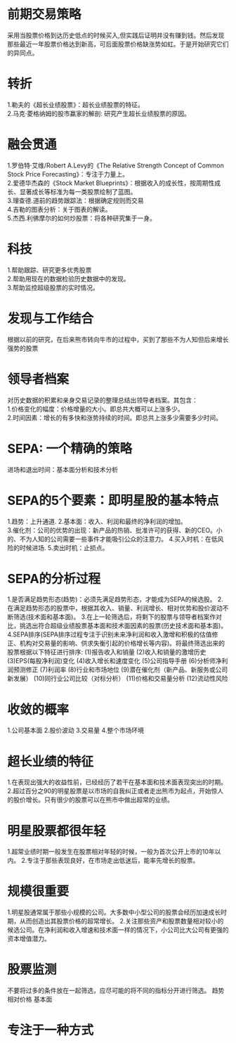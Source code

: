 # 前期交易策略
  采用当股票价格到达历史低点的时候买入,但实践后证明并没有赚到钱。然后发现那些最近一年股票价格达到新高，可后面股票价格缺涨势如虹。于是开始研究它们的异同点。
# 转折  
1.勒夫的《超长业绩股票》：超长业绩股票的特征。   
2.马克·菱格纳姆的股市赢家的解剖: 研究产生超长业绩股票的原因。   

# 融会贯通
1.罗伯特·艾维/Robert A.Levy的《The Relative Strength Concept of Common Stock Price Forecasting》：专注于力量上。  
2.爱德华杰森的《Stock Market Blueprints》：根据收入的成长性，按周期性成长、显著成长等标准为每一类股票绘制了蓝图。  
3.理查德.道前的趋势跟踪法：根据确定规则而交易   
4.吉勒的图表分析：关于图表的解读。    
5.杰西.利佛摩尔的如何炒股票：将各种研究集于一身。   

# 科技
1.帮助跟踪、研究更多优秀股票    
2.帮助用现在的数据检验历史数据中的发现。   
3.帮助监控超级股票的实时情况。   

# 发现与工作结合
根据以前的研究，在后来熊市转向牛市的过程中，买到了那些不为人知但后来增长强势的股票   

# 领导者档案
对历史数据的积累和亲身交易记录的整理总结出领导者档案。其包含：   
1.价格变化的幅度：价格增量的大小。即总共大概可以上涨多少。    
2.时间因素：增长的有多快和涨势持续的时间。即总共上涨多少需要多少时间。    

# SEPA: 一个精确的策略
进场和退出时间：基本面分析和技术分析   

# SEPA的5个要素：即明星股的基本特点   
1.趋势：上升通道.
2.基本面：收入、利润和最终的净利润的增加。   
3.催化剂：公司的优势的出现：新产品的热销、批准许可的获得、新的CEO。小的、不为人知的公司需要一些事件才能吸引公众的注意力。
4.买入时机：在低风险的时候进场.
5.卖出时机：止损点。

# SEPA的分析过程
1.是否满足趋势形态(趋势)：必须先满足趋势形态，才能成为SEPA的候选股。 
2.在满足趋势形态的股票中，根据其收入、销量、利润增长、相对优势和股价波动不断筛选(技术面和基本面)。
3.在上一轮筛选后，将剩下的股票与领导者档案作对比，挑选出符合超级业绩股票基本面和技术面因素的股票(历史技术面和基本面)。
4.SEPA排序(SEPA排序过程专注于识别未来净利润和收入激增和积极的估值修正、机构对交易量的影响、供求失衡引起的价格增长等内容)。将最终筛选出来的股票根据以下特征进行排序:
  (1)报告收入和销量
  (2)收入和销量的激增历史
  (3)EPS(每股净利润)变化
  (4)收入增长和速度变化
  (5)公司指导手册 
  (6)分析师净利润预测修正 
  (7)利润率 
  (8)行业和市场地位
  (9)潜在催化剂（新产品、新服务或公司新发展） 
  (10)同行业公司比较（对标分析） 
  (11)价格和交易量分析 
  (12)流动性风险

# 收敛的概率
1.公司基本面
2.股价波动
3.交易量
4.整个市场环境

# 超长业绩的特征
1.在表现出强大的收益性前，已经经历了若干在基本面和技术面表现突出的时期。
2.超过百分之90的明星股票是以市场的自我纠正或者走出熊市为起点，开始惊人的股价增长。只有很少的股票可以在熊市中做出超常的业绩。

# 明星股票都很年轻
  1.超常业绩时期一般发生在股票相对年轻的时候，一般为首次公开上市的10年以内。
  2.专注于那些表现良好，在市场走出低迷后，能率先增长的股票。

# 规模很重要
1.明星股通常属于那些小规模的公司。大多数中小型公司的股票会经历加速成长时期，从而创造出其股票价格的超常增长。
2.关注那些资产和股票数量相对较小的候选公司。在净利润和收入增速和技术面一样的情况下，小公司比大公司有更强的资本增值潜力。

# 股票监测
  不要将过多的条件放在一起筛选，应尽可能的将不同的指标分开进行筛选。
  趋势
  相对价格
  基本面

# 专注于一种方式
